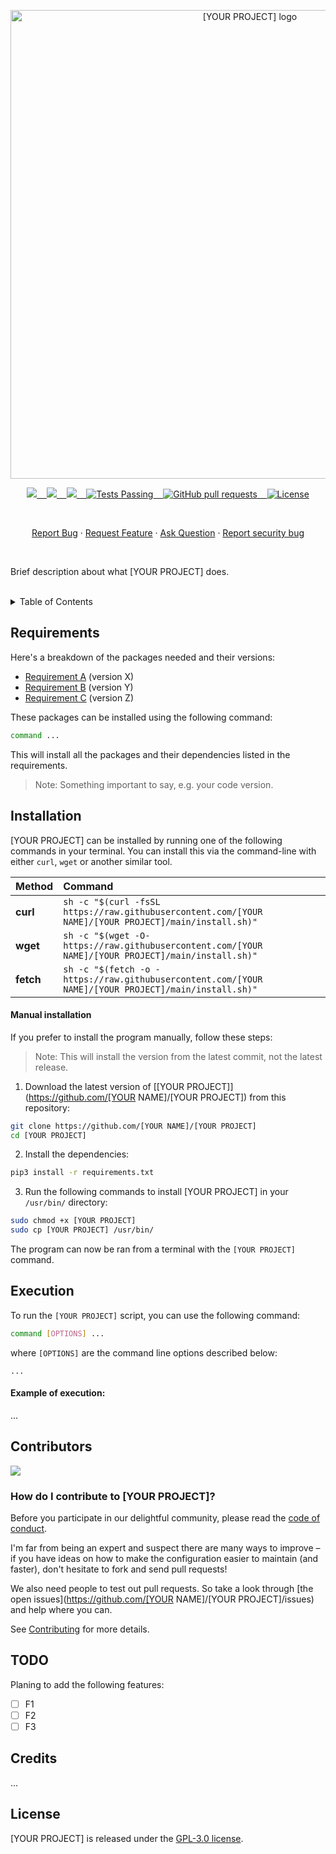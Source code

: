 <p align="center"><img width="750" src="[YOUR PROJECT] logo.png" alt="[YOUR PROJECT] logo"></p>

<p align="center">
    <a href="https://github.com/[YOUR NAME]/[YOUR PROJECT]/issues">
        <img src="https://img.shields.io/github/issues/[YOUR NAME]/[YOUR PROJECT]?color=171b20&label=Issues%20%20&logo=gnubash&labelColor=e05f65&logoColor=ffffff">&nbsp;&nbsp;&nbsp;
    </a>
    <a href="https://github.com/[YOUR NAME]/[YOUR PROJECT]/forks">
        <img src="https://img.shields.io/github/forks/[YOUR NAME]/[YOUR PROJECT]?color=171b20&label=Forks%20%20&logo=git&labelColor=f1cf8a&logoColor=ffffff">&nbsp;&nbsp;&nbsp;
    </a>
    <a href="https://github.com/[YOUR NAME]/[YOUR PROJECT]/">
        <img src="https://img.shields.io/github/stars/[YOUR NAME]/[YOUR PROJECT]?color=171b20&label=Stargazers&logo=octicon-star&labelColor=70a5eb">&nbsp;&nbsp;&nbsp;
    </a>
    <a href="https://github.com/[YOUR NAME]/[YOUR PROJECT]/actions">
        <img alt="Tests Passing" src="https://github.com/[YOUR NAME]/[YOUR PROJECT]/actions/workflows/github-code-scanning/codeql/badge.svg">&nbsp;&nbsp;&nbsp;
    </a>
    <a href="https://github.com/[YOUR NAME]/[YOUR PROJECT]/pulls">
        <img alt="GitHub pull requests" src="https://img.shields.io/github/issues-pr/[YOUR NAME]/[YOUR PROJECT]?color=0088ff">&nbsp;&nbsp;&nbsp;
    </a>
    <a href="https://opensource.org/license/gpl-2-0/">
        <img alt="License" src="https://img.shields.io/github/license/[YOUR NAME]/[YOUR PROJECT]?color=0088ff">
    </a>
    <!--
    <a href="https://github.com/[YOUR NAME]/[YOUR PROJECT]/issues/contributors">
        <img alt="GitHub Contributors" src="https://img.shields.io/github/contributors/[YOUR NAME]/[YOUR PROJECT]" />
    </a>
    -->
</p>

<br>

<p align="center">
    <a href="https://github.com/[YOUR NAME]/[YOUR PROJECT]/issues/new/choose">Report Bug</a>
    ·
    <a href="https://github.com/[YOUR NAME]/[YOUR PROJECT]/issues/new/choose">Request Feature</a>
    ·
    <a href="https://github.com/[YOUR NAME]/[YOUR PROJECT]/discussions">Ask Question</a>
    ·
    <a href="https://github.com/[YOUR NAME]/[YOUR PROJECT]/security/policy#reporting-a-vulnerability">Report security bug</a>
</p>

<br>

Brief description about what [YOUR PROJECT] does.

<br>

<details>
<summary>Table of Contents</summary>

- [Requirements](#requirements)
- [Installation](#installation)
  - [Manual installation](#manual-installation)
- [Execution](#execution)
  - [Example of execution](#example-of-execution)
- [Contributors](#contributors)
  - [How do I contribute to [YOUR PROJECT]?](#how-do-i-contribute-to-[YOUR PROJECT])
- [Credits](#credits)
- [License](#license)

</details>

## Requirements

Here's a breakdown of the packages needed and their versions:

- [Requirement A](https://requirement-A-url/) (version X)
- [Requirement B](https://requirement-B-url/) (version Y)
- [Requirement C](https://requirement-C-url/) (version Z)

These packages can be installed using the following command:

```bash
command ...
```

This will install all the packages and their dependencies listed in the requirements.

> Note: Something important to say, e.g. your code version.

## Installation

[YOUR PROJECT] can be installed by running one of the following commands in your terminal. You can install this via the command-line with either `curl`, `wget` or another similar tool.

| Method    | Command                                                                                              |
| :-------- | :--------------------------------------------------------------------------------------------------- |
| **curl**  | `sh -c "$(curl -fsSL https://raw.githubusercontent.com/[YOUR NAME]/[YOUR PROJECT]/main/install.sh)"` |
| **wget**  | `sh -c "$(wget -O- https://raw.githubusercontent.com/[YOUR NAME]/[YOUR PROJECT]/main/install.sh)"`   |
| **fetch** | `sh -c "$(fetch -o - https://raw.githubusercontent.com/[YOUR NAME]/[YOUR PROJECT]/main/install.sh)"` |

#### Manual installation

If you prefer to install the program manually, follow these steps:

> Note: This will install the version from the latest commit, not the latest release.

1. Download the latest version of [[YOUR PROJECT]](https://github.com/[YOUR NAME]/[YOUR PROJECT]) from this repository:

```bash
git clone https://github.com/[YOUR NAME]/[YOUR PROJECT]
cd [YOUR PROJECT]
```

2. Install the dependencies:

```bash
pip3 install -r requirements.txt
```

3. Run the following commands to install [YOUR PROJECT] in your `/usr/bin/` directory:

```bash
sudo chmod +x [YOUR PROJECT]
sudo cp [YOUR PROJECT] /usr/bin/
```

The program can now be ran from a terminal with the `[YOUR PROJECT]` command.

## Execution

To run the `[YOUR PROJECT]` script, you can use the following command:

```bash
command [OPTIONS] ...
```

where `[OPTIONS]` are the command line options described below:

```
...
```

#### Example of execution:

...

## Contributors

<a href="https://github.com/[YOUR NAME]/[YOUR PROJECT]/graphs/contributors"><img src="https://contrib.rocks/image?repo=[YOUR NAME]/[YOUR PROJECT]" /></a>

### How do I contribute to [YOUR PROJECT]?

Before you participate in our delightful community, please read the [code of conduct](CODE_OF_CONDUCT.md).

I'm far from being an expert and suspect there are many ways to improve – if you have ideas on how to make the configuration easier to maintain (and faster), don't hesitate to fork and send pull requests!

We also need people to test out pull requests. So take a look through [the open issues](https://github.com/[YOUR NAME]/[YOUR PROJECT]/issues) and help where you can.

See [Contributing](CONTRIBUTING.md) for more details.

## TODO

Planing to add the following features:

- [ ] F1
- [ ] F2
- [ ] F3

## Credits

...

## License

[YOUR PROJECT] is released under the [GPL-3.0 license](LICENSE).
